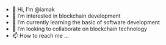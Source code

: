 - 👋 Hi, I’m @iamak
- 👀 I’m interested in blockchain development
- 🌱 I’m currently learning the basic of software development
- 💞️ I’m looking to collaborate on blockchain technology
- 📫 How to reach me ...

<!---
docchalasani/docchalasani is a ✨ special ✨ repository because its `README.md` (this file) appears on your GitHub profile.
You can click the Preview link to take a look at your changes.
--->
